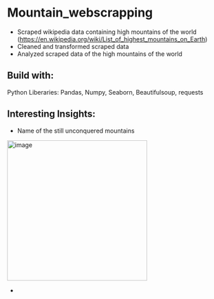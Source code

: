 # Mountain_webscrapping
- Scraped wikipedia data containing high mountains of the world (https://en.wikipedia.org/wiki/List_of_highest_mountains_on_Earth)
- Cleaned and transformed scraped data 
- Analyzed scraped data of the high mountains of the world
## Build with:
Python Liberaries: Pandas, Numpy, Seaborn, Beautifulsoup, requests

## Interesting Insights:
- Name of the still unconquered mountains
<img width="325" alt="image" src="https://user-images.githubusercontent.com/89811897/218615210-1343fb3e-7940-403b-9e1e-698489f547ea.png">

- 
